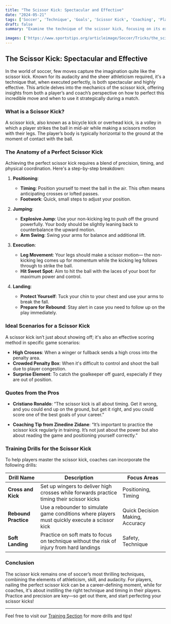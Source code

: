 ```yaml
---
title: "The Scissor Kick: Spectacular and Effective"
date: "2024-05-21"
tags: ['Soccer', 'Technique', 'Goals', 'Scissor Kick', 'Coaching', 'Player Skills', 'Top Plays', 'Training', 'Spectacular Goals']
draft: false
summary: "Examine the technique of the scissor kick, focusing on its execution and the scenarios in which it can be used to score spectacular goals."

images: ['https://www.sportstips.org/articleimage/Soccer/Tricks/the_scissor_kick_spectacular_and_effective.webp']
---
```


## The Scissor Kick: Spectacular and Effective

In the world of soccer, few moves capture the imagination quite like the scissor kick. Known for its audacity and the sheer athleticism required, it's a technique that, when executed perfectly, is both spectacular and highly effective. This article delves into the mechanics of the scissor kick, offering insights from both a player’s and coach’s perspective on how to perfect this incredible move and when to use it strategically during a match.

### What is a Scissor Kick?

A scissor kick, also known as a bicycle kick or overhead kick, is a volley in which a player strikes the ball in mid-air while making a scissors motion with their legs. The player’s body is typically horizontal to the ground at the moment of contact with the ball.

### The Anatomy of a Perfect Scissor Kick

Achieving the perfect scissor kick requires a blend of precision, timing, and physical coordination. Here's a step-by-step breakdown:

1. **Positioning**: 
    - **Timing**: Position yourself to meet the ball in the air. This often means anticipating crosses or lofted passes.
    - **Footwork**: Quick, small steps to adjust your position.

2. **Jumping**:
    - **Explosive Jump**: Use your non-kicking leg to push off the ground powerfully. Your body should be slightly leaning back to counterbalance the upward motion.
    - **Arm Swing**: Swing your arms for balance and additional lift.

3. **Execution**:
    - **Leg Movement**: Your legs should make a scissor motion— the non-kicking leg comes up for momentum while the kicking leg follows through to strike the ball.
    - **Hit Sweet Spot**: Aim to hit the ball with the laces of your boot for maximum power and control.

4. **Landing**:
    - **Protect Yourself**: Tuck your chin to your chest and use your arms to break the fall.
    - **Prepare for Rebound**: Stay alert in case you need to follow up on the play immediately.

### Ideal Scenarios for a Scissor Kick

A scissor kick isn’t just about showing off; it's also an effective scoring method in specific game scenarios:

- **High Crosses**: When a winger or fullback sends a high cross into the penalty area.
- **Crowded Penalty Box**: When it's difficult to control and shoot the ball due to player congestion.
- **Surprise Element**: To catch the goalkeeper off guard, especially if they are out of position.

### Quotes from the Pros

- **Cristiano Ronaldo**: “The scissor kick is all about timing. Get it wrong, and you could end up on the ground, but get it right, and you could score one of the best goals of your career.”
  
- **Coaching Tip from Zinedine Zidane**: “It’s important to practice the scissor kick regularly in training. It’s not just about the power but also about reading the game and positioning yourself correctly.”

### Training Drills for the Scissor Kick

To help players master the scissor kick, coaches can incorporate the following drills:

| Drill Name           | Description                                                                                  | Focus Areas                    |
|----------------------|----------------------------------------------------------------------------------------------|--------------------------------|
| **Cross and Kick**   | Set up wingers to deliver high crosses while forwards practice timing their scissor kicks    | Positioning, Timing            |
| **Rebound Practice** | Use a rebounder to simulate game conditions where players must quickly execute a scissor kick | Quick Decision Making, Accuracy|
| **Soft Landing**     | Practice on soft mats to focus on technique without the risk of injury from hard landings     | Safety, Technique              |

### Conclusion

The scissor kick remains one of soccer’s most thrilling techniques, combining the elements of athleticism, skill, and audacity. For players, nailing the perfect scissor kick can be a career-defining moment, while for coaches, it's about instilling the right technique and timing in their players. Practice and precision are key—so get out there, and start perfecting your scissor kicks!

---
Feel free to visit our [Training Section](#) for more drills and tips!
```